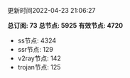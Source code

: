 更新时间2022-04-23 21:06:27

**总订阅: 73**
**总节点: 5925**
**有效节点: 4720**
- ss节点: 4324
- ssr节点: 129
- v2ray节点: 142
- trojan节点: 125
